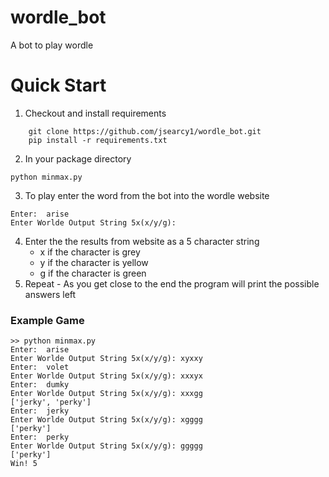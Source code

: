 # wordle_bot
A bot to play wordle

# Quick Start

1. Checkout and install requirements
```
    git clone https://github.com/jsearcy1/wordle_bot.git 
    pip install -r requirements.txt 
```

2. In your package directory
```
python minmax.py
```
3. To play enter the word from the bot into the wordle website
```
Enter:  arise  
Enter Worlde Output String 5x(x/y/g): 
```
4. Enter the the results from website as a 5 character string 
   * x if the character is grey
   * y if the character is yellow
   * g if the character is green
5. Repeat - As you get close to the end the program will print the possible answers left
### Example Game 
```
>> python minmax.py
Enter:  arise  
Enter Worlde Output String 5x(x/y/g): xyxxy
Enter:  volet  
Enter Worlde Output String 5x(x/y/g): xxxyx
Enter:  dumky  
Enter Worlde Output String 5x(x/y/g): xxxgg
['jerky', 'perky']
Enter:  jerky  
Enter Worlde Output String 5x(x/y/g): xgggg 
['perky']
Enter:  perky  
Enter Worlde Output String 5x(x/y/g): ggggg 
['perky']
Win! 5
```
